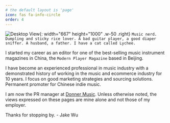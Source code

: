```yaml
---
# the default layout is 'page'
icon: fas fa-info-circle
order: 4
---
```


![Desktop View](/gh/jakewqj/blog-static-assets@main/assets/img/music-millenium-portland.jpg){: width="667" height="1000" .w-50 .right}
```Music nerd. Dumpling and sticky rice lover. A bad guitar player, a good diaper sniffer. A husband, a father. I have a cat called Lychee. ```

I started my career as an editor for one of the best-selling music instrument magazines in China, the `Modern Player Magazine` based in Beijing. 

I have become an experienced professional in music industry with a demonstrated history of working in the music and ecommerce industry for 10 years. I focus on good marketing strategies and sourcing solutions. Permanent promoter for Chinese indie music. 

I am now the PR manager at [Donner Music](https://www.donnermusic.com). Unless otherwise noted, the views expressed on these pages are mine alone and not those of my employer. 

Thanks for stopping by. - Jake Wu

